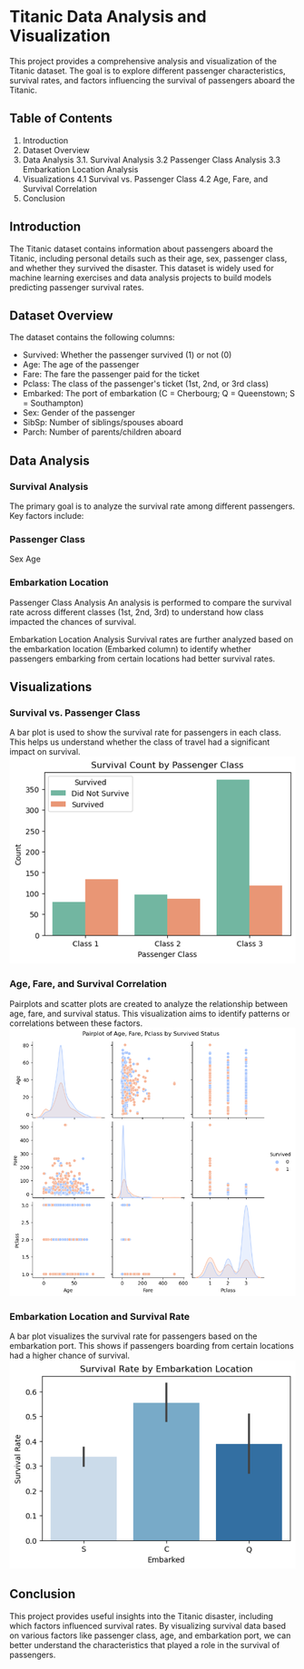 # Titanic Data Analysis and Visualization
This project provides a comprehensive analysis and visualization of the Titanic dataset. The goal is to explore different passenger characteristics, survival rates, and factors influencing the survival of passengers aboard the Titanic.

## Table of Contents
1. Introduction
2. Dataset Overview
3. Data Analysis
3.1. Survival Analysis
3.2 Passenger Class Analysis
3.3 Embarkation Location Analysis
4. Visualizations
4.1 Survival vs. Passenger Class
4.2 Age, Fare, and Survival Correlation
5. Conclusion

## Introduction
The Titanic dataset contains information about passengers aboard the Titanic, including personal details such as their age, sex, passenger class, and whether they survived the disaster. This dataset is widely used for machine learning exercises and data analysis projects to build models predicting passenger survival rates.

## Dataset Overview
The dataset contains the following columns:

- Survived: Whether the passenger survived (1) or not (0)
- Age: The age of the passenger
- Fare: The fare the passenger paid for the ticket
- Pclass: The class of the passenger's ticket (1st, 2nd, or 3rd class)
- Embarked: The port of embarkation (C = Cherbourg; Q = Queenstown; S = Southampton)
- Sex: Gender of the passenger
- SibSp: Number of siblings/spouses aboard
- Parch: Number of parents/children aboard

## Data Analysis
### Survival Analysis
The primary goal is to analyze the survival rate among different passengers. Key factors include:

### Passenger Class
Sex
Age

### Embarkation Location
Passenger Class Analysis
An analysis is performed to compare the survival rate across different classes (1st, 2nd, 3rd) to understand how class impacted the chances of survival.

Embarkation Location Analysis
Survival rates are further analyzed based on the embarkation location (Embarked column) to identify whether passengers embarking from certain locations had better survival rates.

## Visualizations
### Survival vs. Passenger Class
A bar plot is used to show the survival rate for passengers in each class. This helps us understand whether the class of travel had a significant impact on survival.
![Survival vs Passenger Class](image.png)

### Age, Fare, and Survival Correlation
Pairplots and scatter plots are created to analyze the relationship between age, fare, and survival status. This visualization aims to identify patterns or correlations between these factors.
![Age, Fare, and Survival Correlation](image-1.png)

### Embarkation Location and Survival Rate
A bar plot visualizes the survival rate for passengers based on the embarkation port. This shows if passengers boarding from certain locations had a higher chance of survival.
![Embarkation Location and Survival Rate](image-2.png)

## Conclusion
This project provides useful insights into the Titanic disaster, including which factors influenced survival rates. By visualizing survival data based on various factors like passenger class, age, and embarkation port, we can better understand the characteristics that played a role in the survival of passengers.